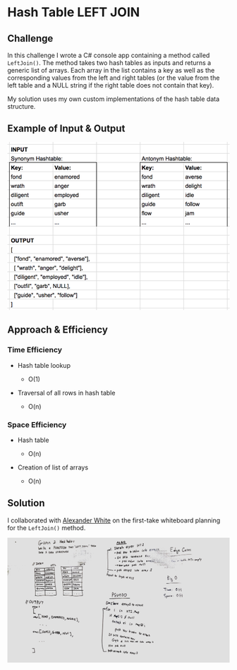 # Hash Table LEFT JOIN

## Challenge

In this challenge I wrote a C# console app containing a method called `LeftJoin()`. The method takes two hash tables as inputs and returns a generic list of arrays. Each array in the list contains a key as well as the corresponding values from the left and right tables (or the value from the left table and a NULL string if the right table does not contain that key).

My solution uses my own custom implementations of the hash table data structure. 

## Example of Input & Output

![Input-Output Example](https://github.com/amjcurtis/data-structures-and-algorithms/blob/left-join-hash-tables/assets/left-join_io-table-example.png)

## Approach & Efficiency

### Time Efficiency

* Hash table lookup
	* O(1)

* Traversal of all rows in hash table
	* O(n)

### Space Efficiency

* Hash table
	* O(n)

* Creation of list of arrays
    * O(n)

## Solution
I collaborated with [Alexander White](https://github.com/AlexWhitey)
on the first-take whiteboard planning for the `LeftJoin()` method.

![Initial whiteboard planning for LeftJoin](https://github.com/amjcurtis/data-structures-and-algorithms/blob/left-join-hash-tables/assets/left-join-hash-tables.jpg)
